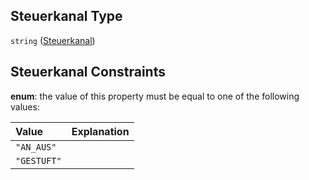 ## Steuerkanal Type

`string` ([Steuerkanal](steuerkanal.md))

## Steuerkanal Constraints

**enum**: the value of this property must be equal to one of the following values:

| Value       | Explanation |
| :---------- | :---------- |
| `"AN_AUS"`  |             |
| `"GESTUFT"` |             |
